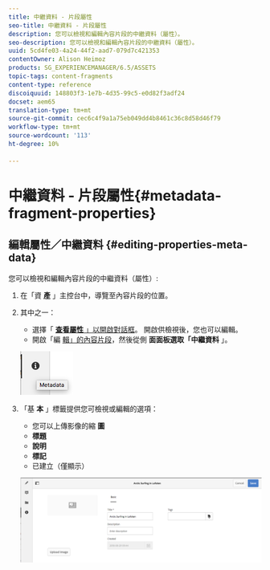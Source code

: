 ```yaml
---
title: 中繼資料 - 片段屬性
seo-title: 中繼資料 - 片段屬性
description: 您可以檢視和編輯內容片段的中繼資料（屬性）。
seo-description: 您可以檢視和編輯內容片段的中繼資料（屬性）。
uuid: 5cd4fe03-4a24-44f2-aad7-079d7c421353
contentOwner: Alison Heimoz
products: SG_EXPERIENCEMANAGER/6.5/ASSETS
topic-tags: content-fragments
content-type: reference
discoiquuid: 148803f3-1e7b-4d35-99c5-e0d82f3adf24
docset: aem65
translation-type: tm+mt
source-git-commit: cec6c4f9a1a75eb049dd4b8461c36c8d58d46f79
workflow-type: tm+mt
source-wordcount: '113'
ht-degree: 10%

---
```



# 中繼資料 - 片段屬性{#metadata-fragment-properties}

## 編輯屬性／中繼資料 {#editing-properties-meta-data}

您可以檢視和編輯內容片段的中繼資料（屬性）:

1. 在「資 **產** 」主控台中，導覽至內容片段的位置。
1. 其中之一：

   * 選擇「 [**查看屬性** 」以開啟對話框](/help/assets/manage-assets.md#editing-properties)。 開啟供檢視後，您也可以編輯。
   * 開啟「編 [輯」的內容片段](/help/assets/content-fragments/content-fragments-managing.md#opening-the-fragment-editor)，然後從側 **面面板選取「中繼資料** 」。

   ![cfm-6420-06](assets/cfm-6420-06.png)

1. 「基 **本** 」標籤提供您可檢視或編輯的選項：

   * 您可以上傳影像的縮 **圖**
   * **標題**
   * **說明**
   * **標記**
   * 已建立（僅顯示）

   ![cfm-6420-07](assets/cfm-6420-07.png)

